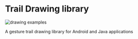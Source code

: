 Trail Drawing library
=====================

![drawing examples](https://github.com/Orange-OpenSource/trail-drawing/blob/master/demo/example.png)

A gesture trail drawing library for Android and Java applications
